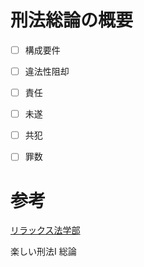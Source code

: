 # 刑法総論の概要

- [ ] 構成要件
- [ ] 違法性阻却
- [ ] 責任
- [ ] 未遂
- [ ] 共犯
- [ ] 罪数


# 参考
[リラックス法学部](http://info.yoneyamatalk.biz/%E5%88%91%E6%B3%95%E3%82%92%E3%82%8F%E3%81%8B%E3%82%8A%E3%82%84%E3%81%99%E3%81%8F%E8%A7%A3%E8%AA%AC/)

楽しい刑法I 総論
